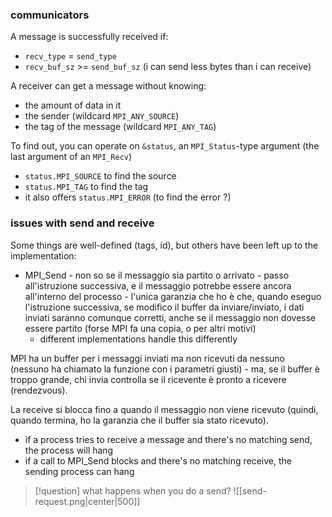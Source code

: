 ### communicators

A message is successfully received if:
- `recv_type` = `send_type`
- `recv_buf_sz` >= `send_buf_sz` (i can send less bytes than i can receive)

A receiver can get a message without knowing:
- the amount of data in it
- the sender (wildcard `MPI_ANY_SOURCE`)
- the tag of the message (wildcard `MPI_ANY_TAG`)

To find out, you can operate on `&status`, an `MPI_Status`-type argument (the last argument of an `MPI_Recv`)
- `status.MPI_SOURCE` to find the source
- `status.MPI_TAG` to find the tag
- it also offers `status.MPI_ERROR` (to find the error ?)

### issues with send and receive
Some things are well-defined (tags, id), but others have been left up to the implementation:

- MPI_Send - non so se il messaggio sia partito o arrivato - passo all'istruzione successiva, e il messaggio potrebbe essere ancora all'interno del processo - l'unica garanzia che ho è che, quando eseguo l'istruzione successiva, se modifico il buffer da inviare/inviato, i dati inviati saranno comunque corretti, anche se il messaggio non dovesse essere partito (forse MPI fa una copia, o per altri motivi)
	- different implementations handle this differently

MPI ha un buffer per i messaggi inviati ma non ricevuti da nessuno (nessuno ha chiamato la funzione con i parametri giusti) - ma, se il buffer è troppo grande, chi invia controlla se il ricevente è pronto a ricevere (rendezvous).

La receive si blocca fino a quando il messaggio non viene ricevuto (quindi, quando termina, ho la garanzia che il buffer sia stato ricevuto).
- if a process tries to receive a message and there's no matching send, the process will hang
- if a call to MPI_Send blocks and there's no matching receive, the sending process can hang

>[!question] what happens when you do a send?
> ![[send-request.png|center|500]]



